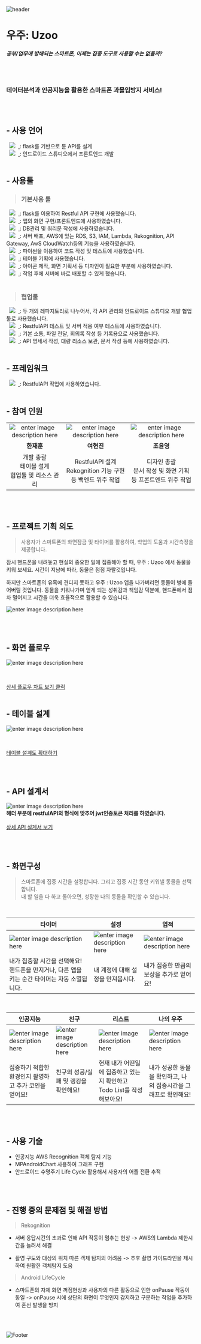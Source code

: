 




![header](https://capsule-render.vercel.app/api?type=waving&text=Uzoo&animation=scaleIn&color=timeGradient&fontSize=70&height=200 )


# 우주: Uzoo
#### _공부/업무에 방해되는 스마트폰, 이제는 집중 도구로 사용할 수는 없을까?_
</br>
</br>

### 데이터분석과 인공지능을 활용한 스마트폰 과몰입방지 서비스!
 
</br>
</br>

## - 사용 언어
<a href="https://www.python.org/">
    <img src="https://img.shields.io/badge/python-%20-brightgreen"
        style="height : auto; margin-left : 8px; margin-right : 8px;"/>
</a>  : flask를 기반으로 둔 API를 설계 

</br>

<a href="https://www.java.com/ko/">
    <img src="https://img.shields.io/badge/JAVA-%20-%23F7DF1E"
        style="height : auto; margin-left : 8px; margin-right : 8px;"/>
</a> : 안드로이드 스튜디오에서 프론트엔드 개발
    
</br>
</br>

##  - 사용툴
> ### 기본사용 툴

<a href="https://code.visualstudio.com/">
    <img src="https://img.shields.io/badge/VisualStudioCode-ss%20-%23007ACC"
        style="height : auto; margin-left : 8px; margin-right : 8px;"/>
</a> : flask를 이용하여 Restful API 구현에 사용했습니다.   
</br>
    
    
   
<a href="https://developer.android.com/studio/intro">
    <img src="https://img.shields.io/badge/AndroidStudio-%20-%233DDC84"
        style="height : auto; margin-left : 8px; margin-right : 8px;"/>
</a> : 앱의 화면 구현/프론트엔드에 사용하였습니다.   
</br>

<a href="https://www.mysql.com/">
    <img src="https://img.shields.io/badge/MySQL-%20-%234479A1"
        style="height : auto; margin-left : 8px; margin-right : 8px;"/>
</a> : DB관리 및 쿼리문 작성에 사용하였습니다.  
</br>

<a href="https://aws.amazon.com/ko/">
    <img src="https://img.shields.io/badge/AWS-%20-%23FF9900"
        style="height : auto; margin-left : 8px; margin-right : 8px;"/>
</a> : 서버 배포, AWS에 있는 RDS, S3, IAM, Lambda, Rekognition, API Gateway, AwS CloudWatch등의 기능을 사용하였습니다.
</br>

<a href="https://www.anaconda.com/">
    <img src="https://img.shields.io/badge/Anaconda-%20-%2344A833"
        style="height : auto; margin-left : 8px; margin-right : 8px;"/>
</a> : 파이썬을 이용하여 코드 작성 및 테스트에 사용했습니다.  
</br>

<a href="https://www.erdcloud.com/">
    <img src="https://img.shields.io/badge/ERD%20Cloud-%20-%239333EA"
        style="height : auto; margin-left : 8px; margin-right : 8px;"/>
</a>: 테이블 기획에 사용했습니다.   
</br>

<a href="https://www.figma.com/">
    <img src="https://img.shields.io/badge/Figma-%20-%23F24E1E"
        style="height : auto; margin-left : 8px; margin-right : 8px;"/>
</a> :  아이콘 제작, 화면 기획서 등 디자인이 필요한 부분에 사용하였습니다.  
</br>

<a href="https://www.serverless.com/">
    <img src="https://img.shields.io/badge/Serverless-%20-%23FD5750"
        style="height : auto; margin-left : 8px; margin-right : 8px;"/>
</a>:  작업 후에 서버에 바로 배포할 수 있게 했습니다.  
</br>
</br>

> ### 협업툴
<a href="https://github.com/">
    <img src="https://img.shields.io/badge/GitHub-%20-%23181717"
        style="height : auto; margin-left : 8px; margin-right : 8px;"/>
</a> : 두 개의 레파지토리로 나누어서, 각 API 관리와 안드로이드 스튜디오 개발 협업툴로 사용했습니다.  
</br>

 <a href="https://www.postman.com/">
    <img src="https://img.shields.io/badge/Postman-%20-%23FF6C37"
        style="height : auto; margin-left : 8px; margin-right : 8px;"/>
</a>
 : RestfulAPI 테스트 및 서버 적용 여부 테스트에 사용하였습니다.   
</br>
 
  <a href="https://slack.com/intl/ko-kr/">
    <img src="https://img.shields.io/badge/Slack-%20-%234A154B"
        style="height : auto; margin-left : 8px; margin-right : 8px;"/>
</a>  : 기본 소통, 파일 전달, 회의록 작성 등 기록용으로 사용했습니다.  
</br>
  
<a href="https://www.google.com/drive/">
    <img src="https://img.shields.io/badge/Google%20Drive-%20-%234285F4"
        style="height : auto; margin-left : 8px; margin-right : 8px;"/>
</a>: API 명세서 작성, 대량 리소스 보관, 문서 작성 등에 사용하였습니다.  

</br>
</br>

 ##  - 프레임워크
<a href="https://flask.palletsprojects.com/en/2.2.x/">
    <img src="https://img.shields.io/badge/Flask-%20-%23000000"
        style="height : auto; margin-left : 8px; margin-right : 8px;"/>
</a> : RestfulAPI 작업에 사용하였습니다.  

</br>
</br>

         
## - 참여 인원
|  |  |  |
|:--:|:--:|:--:|
| ![enter image description here](https://user-images.githubusercontent.com/102447800/190305479-1220a176-d937-4129-8e54-91e2f275a083.png) |![enter image description here](https://user-images.githubusercontent.com/102447800/190305605-7785141e-04a3-4e1a-9ade-8c4f50ab1e16.png)  | ![enter image description here](https://user-images.githubusercontent.com/102447800/190305704-b79d7105-9604-4d23-ad00-abd5450a9dd2.png) |
|**한재훈**| **여현진** | **조윤영**
|개발 총괄 </br> 테이블 설계 </br>  협업툴 및 리소스 관리 | RestfulAPI 설계 </br> Rekognition 기능 구현등 백엔드 위주 작업 |디자인 총괄 </br> 문서 작성 및 화면 기획등 프론트엔드 위주 작업

</br>
</br>

## - 프로젝트 기획 의도

> 사용자가 스마트폰의 화면잠금 및 타이머를 활용하여, 학업의 도움과 시간측정을 제공합니다.

잠시 핸드폰을 내려놓고 현실의 중요한 일에 집중해야 할 때,
우주 : Uzoo 에서 동물을 키워 보세요. 시간이 지남에 따라, 동물은 점점 자랄것입니다. 

하지만 스마트폰의 유혹에 견디지 못하고 우주 : Uzoo 앱을 나가버리면 동물이 병에 들어버릴 것입니다.
동물을 키워나가며 얻게 되는 성취감과 책임감 덕분에, 핸드폰에서 점차 멀어지고 시간을 더욱 효율적으로 활용할 수 있습니다.

![enter image description here](https://user-images.githubusercontent.com/102447800/190291635-e6cbda6c-e725-4915-be1b-5d4f9f2bcb4b.png)

</br>
</br>


## - 화면 플로우
![enter image description here](https://user-images.githubusercontent.com/102447800/190296180-539a7486-d57c-4dc7-8bb0-d50aeff223da.png)

</br> 

[상세 플로우 차트 보기 클릭](https://www.figma.com/file/NTCJN9dpGnpSRmIulOm2dn/%ED%94%8C%EB%A1%9C%EC%9A%B0%EC%B0%A8%ED%8A%B8?node-id=0:1)
 </br> 
 </br> 
 
## - 테이블 설계
![enter image description here](https://user-images.githubusercontent.com/102447800/190310435-d5416e7d-4a48-40bc-bda7-ecc000bd45ae.png)

</br>

[테이블 설계도 확대하기](https://drive.google.com/file/d/10NSzGyFc59dpKupwvLHp63_stMtM-lRN/view?usp=sharing)

</br>
</br>

## - API 설계서
![enter image description here](https://user-images.githubusercontent.com/102447800/190303299-22c5f106-d818-4d57-86e3-c1054316f809.png)
</br>
**헤더 부분에 restfulAPI의 형식에 맞추어 jwt인증토큰 처리를 하였습니다.**
</br>
</br>
[상세 API 설계서 보기](https://docs.google.com/spreadsheets/d/1zu51hqyamtfsdBtHhGUQVd5dFlh0UWrh6zXra2bPybo/edit?usp=sharing)
   
 </br>
 </br>

## - 화면구성
> 스마트폰에 집중 시간을 설정합니다.  그리고 집중 시간 동안 키워낼 동물을 선택합니다.  
내 할 일을 다 하고 돌아오면, 성장한 나의 동물을 확인할 수 있습니다.
 </br>

|  타이머  |  설정 | 업적 | 
|--|--|--|
|![enter image description here](https://user-images.githubusercontent.com/105832457/190309072-adf9dae7-e467-41a2-8806-2982955740b1.gif) |![enter image description here](https://user-images.githubusercontent.com/105832457/190309723-5fcf001f-b3ff-4e02-8e0b-65b76425bffc.gif) | ![enter image description here](https://user-images.githubusercontent.com/105832457/190309728-9a2b0cf9-2314-4fe5-881b-f37d2a760b62.gif)| 
|내가 집중할 시간을 선택해요! 핸드폰을 만지거나, 다른 앱을 키는 순간 타이머는 자동 소멸됩니다. | 내 계정에 대해 설정을 만져봅시다. | 내가 집중한 만큼의 보상을 추가로 얻어요! |

</br>

| 인공지능 | 친구 | 리스트 | 나의 우주 |
|----|----|---|---|
| ![enter image description here](https://user-images.githubusercontent.com/105832457/190309730-f4fa5560-0da5-47bd-9e9a-eb33b9df0d5e.gif) | ![enter image description here](https://user-images.githubusercontent.com/105832457/190309732-7e92a637-a751-4e80-aa0f-92c2ceb514bd.gif) | ![enter image description here](https://user-images.githubusercontent.com/105832457/190309734-8a4e8c42-09d1-405d-bf0e-a33468ba0fed.gif) | ![enter image description here](https://user-images.githubusercontent.com/105832457/190311167-2598c9f3-0751-4f86-b6bf-8672ffe4fa1f.gif)|
|집중하기 적합한 환경인지 촬영하고 추가 코인을 얻어요!  | 친구의 성공/실패 및 랭킹을 확인해요!  | 현재 내가 어떤일에 집중하고 있는지 확인하고 Todo List를 작성해보아요! |내가 성공한 동물을 확인하고, 나의 집중시간을 그래프로 확인해요!|
   
</br>
</br>
           
           
## - 사용 기술

-   인공지능 AWS Recognition 객체 탐지 기능  
-  MPAndroidChart 사용하여 그래프 구현
- 안드로이드 수명주기 Life Cycle 활용해서 사용자의 어플 전환 추적

   
</br>
</br>

## - 진행 중의 문제점 및 해결 방법

> Rekognition

- 서버 응답시간의 초과로 인해 API 작동이 멈추는 현상
 -> AWS의 Lambda 제한시간을 늘려서 해결

- 촬영 구도와 대상의 위치 따른 객체 탐지의 어려움
 -> 추후 촬영 가이드라인을 제시하여 원활한 객체탐지 도움

> Android LifeCycle

- 스마트폰의 자체 화면 꺼짐현상과 사용자의 다른 활동으로 인한 onPause 작동이 동일
-> onPause 시에 상단의 화면이 무엇인지 감지하고 구분하는 작업을 추가하여 혼선 발생을 방지

</br>
</br>

![Footer](https://capsule-render.vercel.app/api?type=waving&color=timeGradient&height=200&section=footer)



